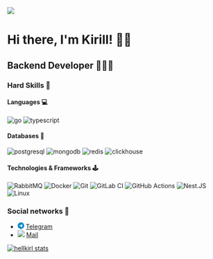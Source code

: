<img src=https://miro.medium.com/v2/resize:fit:1400/1*CKK4XrLm3ylzsQzNbOaroQ.png>

# Hi there, I'm Kirill! 👋🏼 

## Backend Developer 🧑🏻‍💻

### Hard Skills 🔨

#### Languages 💻
![go](https://img.shields.io/badge/Go-0078D6?style=flat&logo=go&logoColor=white)
![typescript](https://img.shields.io/badge/Typescript-0078D6?style=flat&logo=typescript&logoColor=white)

#### Databases 💾
![postgresql](https://img.shields.io/badge/PostgreSQL-336791?style=flat&logo=PostgreSQL&logoColor=white)
![mongodb](https://img.shields.io/badge/MongoDB-47A248?style=flat&logo=MongoDB&logoColor=white)
![redis](https://img.shields.io/badge/Redis-red?style=flat&logo=Redis&logoColor=white)
![clickhouse](https://img.shields.io/badge/Clickhouse-47A248?style=flat&logo=Clickhouse&logoColor=white)

#### Technologies & Frameworks 🕹️
![RabbitMQ](https://img.shields.io/badge/-RabbitMQ-FF6600?style=flat&logo=rabbitmq&logoColor=white)
![Docker](https://img.shields.io/badge/Docker-blue?logo=docker&logoColor=white)
![Git](https://img.shields.io/badge/Git-231F20?style=fork&logo=git&logoColor=white)
![GitLab CI](https://img.shields.io/badge/GitLab_CI-orange?style=fork&logo=gitlab&logoColor=white)
![GitHub Actions](https://img.shields.io/badge/GitHub_Actions-black?style=fork&logo=github&logoColor=white)
![Nest.JS](https://img.shields.io/badge/-NestJs-ea2845?style=fork&logo=nestjs&logoColor=white)
![Linux](https://img.shields.io/badge/-Linux-grey?logo=linux&logoColor=white)

### Social networks 👥

* <img src="https://github.com/CLorant/readme-social-icons/blob/main/large/filled/telegram.svg" width="15px;"/> [Telegram](https://telegram.me/hellkirl)
* <img src="https://cdn4.iconfinder.com/data/icons/social-media-logos-6/512/112-gmail_email_mail-512.png" width="15px;"/> [Mail](mailto://kirillprivalov04@icloud.com)

[![hellkirl stats](https://github-readme-stats-edmaxi.vercel.app/api?username=hellkirl&hide=contribs&count_private=true&show_icons=true&title_color=0af&icon_color=fa0&text_color=ddd&bg_color=1a202c&hide_border=true&custom_title=hellkirl%20GitHub%20on%20Stats)](https://github.com/hellkirl)
